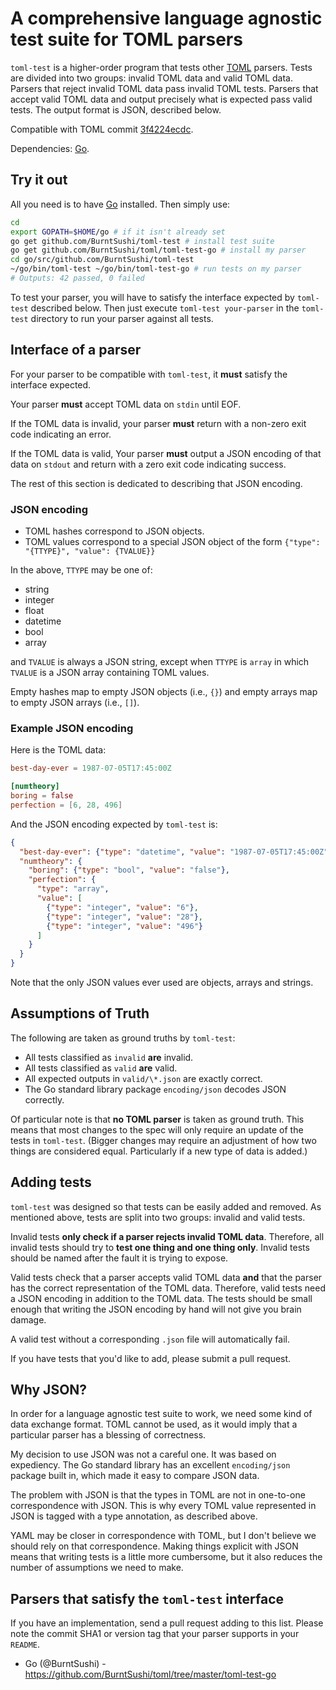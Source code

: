 # A comprehensive language agnostic test suite for TOML parsers

`toml-test` is a higher-order program that tests other 
[TOML](https://github.com/mojombo/toml)
parsers. Tests are divided into two groups: invalid TOML data and valid TOML 
data. Parsers that reject invalid TOML data pass invalid TOML tests. Parsers 
that accept valid TOML data and output precisely what is expected pass valid 
tests. The output format is JSON, described below.

Compatible with TOML commit
[3f4224ecdc](https://github.com/mojombo/toml/commit/3f4224ecdc4a65fdd28b4fb70d46f4c0bd3700aa).

Dependencies: [Go](http://golang.org).


## Try it out

All you need is to have [Go](http://golang.org) installed. Then simply
use:

```bash
cd
export GOPATH=$HOME/go # if it isn't already set
go get github.com/BurntSushi/toml-test # install test suite
go get github.com/BurntSushi/toml/toml-test-go # install my parser
cd go/src/github.com/BurntSushi/toml-test
~/go/bin/toml-test ~/go/bin/toml-test-go # run tests on my parser
# Outputs: 42 passed, 0 failed
```

To test your parser, you will have to satisfy the interface expected by 
`toml-test` described below. Then just execute `toml-test your-parser` in the
`toml-test` directory to run your parser against all tests.


## Interface of a parser

For your parser to be compatible with `toml-test`, it **must** satisfy the 
interface expected.

Your parser **must** accept TOML data on `stdin` until EOF.

If the TOML data is invalid, your parser **must** return with a non-zero
exit code indicating an error.

If the TOML data is valid, Your parser **must** output a JSON encoding of that 
data on `stdout` and return with a zero exit code indicating success.

The rest of this section is dedicated to describing that JSON encoding.


### JSON encoding

* TOML hashes correspond to JSON objects.
* TOML values correspond to a special JSON object of the form
  `{"type": "{TTYPE}", "value": {TVALUE}}`

In the above, `TTYPE` may be one of:

* string
* integer
* float
* datetime
* bool
* array

and `TVALUE` is always a JSON string, except when `TTYPE` is `array` in which
`TVALUE` is a JSON array containing TOML values.

Empty hashes map to empty JSON objects (i.e., `{}`) and empty arrays map to
empty JSON arrays (i.e., `[]`).


### Example JSON encoding

Here is the TOML data:

```toml
best-day-ever = 1987-07-05T17:45:00Z

[numtheory]
boring = false
perfection = [6, 28, 496]
```

And the JSON encoding expected by `toml-test` is:

```json
{
  "best-day-ever": {"type": "datetime", "value": "1987-07-05T17:45:00Z"},
  "numtheory": {
    "boring": {"type": "bool", "value": "false"},
    "perfection": {
      "type": "array",
      "value": [
        {"type": "integer", "value": "6"},
        {"type": "integer", "value": "28"},
        {"type": "integer", "value": "496"}
      ]
    }
  }
}
```

Note that the only JSON values ever used are objects, arrays and strings.


## Assumptions of Truth

The following are taken as ground truths by `toml-test`:

* All tests classified as `invalid` **are** invalid.
* All tests classified as `valid` **are** valid.
* All expected outputs in `valid/\*.json` are exactly correct.
* The Go standard library package `encoding/json` decodes JSON correctly.

Of particular note is that **no TOML parser** is taken as ground truth. This
means that most changes to the spec will only require an update of the tests
in `toml-test`. (Bigger changes may require an adjustment of how two things
are considered equal. Particularly if a new type of data is added.)


## Adding tests

`toml-test` was designed so that tests can be easily added and removed. As 
mentioned above, tests are split into two groups: invalid and valid tests. 

Invalid tests **only check if a parser rejects invalid TOML data**. Therefore, 
all invalid tests should try to **test one thing and one thing only**. Invalid 
tests should be named after the fault it is trying to expose.

Valid tests check that a parser accepts valid TOML data **and** that the parser 
has the correct representation of the TOML data. Therefore, valid tests need a 
JSON encoding in addition to the TOML data. The tests should be small enough 
that writing the JSON encoding by hand will not give you brain damage.

A valid test without a corresponding `.json` file will automatically fail.

If you have tests that you'd like to add, please submit a pull request.


## Why JSON?

In order for a language agnostic test suite to work, we need some kind of data 
exchange format. TOML cannot be used, as it would imply that a particular 
parser has a blessing of correctness.

My decision to use JSON was not a careful one. It was based on expediency. The 
Go standard library has an excellent `encoding/json` package built in, which 
made it easy to compare JSON data.

The problem with JSON is that the types in TOML are not in one-to-one 
correspondence with JSON. This is why every TOML value represented in JSON is 
tagged with a type annotation, as described above.

YAML may be closer in correspondence with TOML, but I don't believe we should
rely on that correspondence. Making things explicit with JSON means that 
writing tests is a little more cumbersome, but it also reduces the number of 
assumptions we need to make.


## Parsers that satisfy the `toml-test` interface

If you have an implementation, send a pull request adding to this list. Please 
note the commit SHA1 or version tag that your parser supports in your `README`.

* Go (@BurntSushi) - https://github.com/BurntSushi/toml/tree/master/toml-test-go


